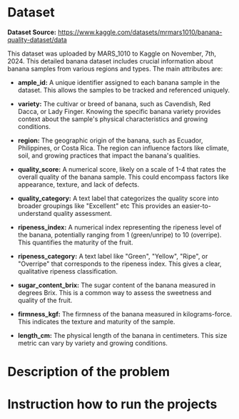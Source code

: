 # Dataset
**Dataset Source:** https://www.kaggle.com/datasets/mrmars1010/banana-quality-dataset/data

This dataset was uploaded by MARS_1010 to Kaggle on November, 7th, 2024. This detailed banana dataset includes crucial information about banana samples from various regions and types. The main attributes are:

- **ample_id:** A unique identifier assigned to each banana sample in the dataset. This allows the samples to be tracked and referenced uniquely.

- **variety:** The cultivar or breed of banana, such as Cavendish, Red Dacca, or Lady Finger. Knowing the specific banana variety provides context about the sample's physical characteristics and growing conditions.

- **region:** The geographic origin of the banana, such as Ecuador, Philippines, or Costa Rica. The region can influence factors like climate, soil, and growing practices that impact the banana's qualities.

- **quality_score:** A numerical score, likely on a scale of 1-4 that rates the overall quality of the banana sample. This could encompass factors like appearance, texture, and lack of defects.

- **quality_category:** A text label that categorizes the quality score into broader groupings like "Excellent" etc
This provides an easier-to-understand quality assessment.

- **ripeness_index:** A numerical index representing the ripeness level of the banana, potentially ranging from 1 (green/unripe) to 10 (overripe). This quantifies the maturity of the fruit.

- **ripeness_category:** A text label like "Green", "Yellow", "Ripe", or "Overripe" that corresponds to the ripeness index. This gives a clear, qualitative ripeness classification.

- **sugar_content_brix:** The sugar content of the banana measured in degrees Brix. This is a common way to assess the sweetness and quality of the fruit.

- **firmness_kgf:** The firmness of the banana measured in kilograms-force. This indicates the texture and maturity of the sample.

- **length_cm:** The physical length of the banana in centimeters. This size metric can vary by variety and growing conditions.

# Description of the problem


# Instruction how to run the projects
